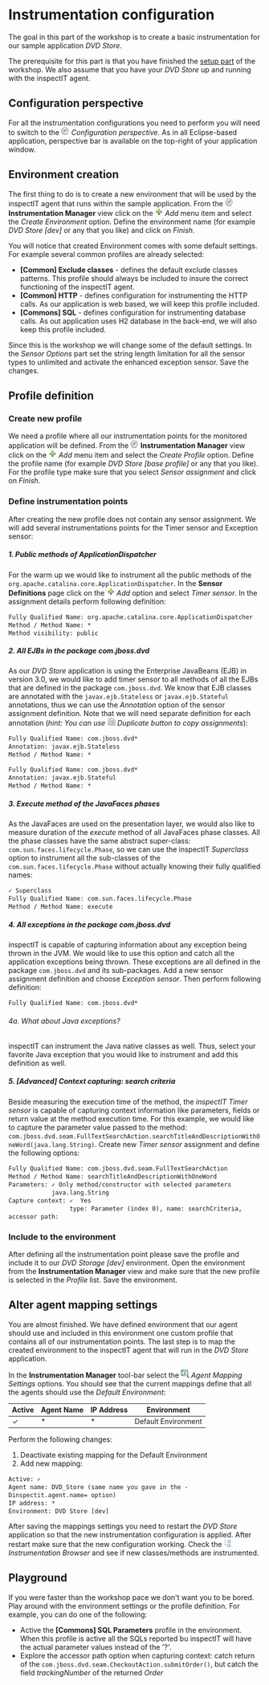 # Instrumentation configuration
The goal in this part of the workshop is to create a basic instrumentation for our sample application _DVD Store_.

The prerequisite for this part is that you have finished the [setup part](SETUP.md) of the workshop. We also assume that you have your _DVD Store_ up and running with the inspectIT agent.

## Configuration perspective
For all the instrumentation configurations you need to perform you will need to switch to the ![Configuration perspective](images/compass.png?raw=true) *Configuration perspective*. As in all Eclipse-based application, perspective bar is available on the top-right of your application window.

## Environment creation
The first thing to do is to create a new environment that will be used by the inspectIT agent that runs within the sample application. From the ![Instrumentation Manager](images/compass.png?raw=true) **Instrumentation Manager** view click on the ![Add](images/add_obj.gif?raw=true) *Add* menu item and select the *Create Environment* option. Define the environment name (for example *DVD Store [dev]* or any that you like) and click on *Finish*.

You will notice that created Environment comes with some default settings.  For example several common profiles are already selected:
 - **[Common] Exclude classes** - defines the default exclude classes patterns. This profile should always be included to insure the correct functioning of the inspectIT agent.
 - **[Common] HTTP** - defines configuration for instrumenting the HTTP calls. As our application is web based, we will keep this profile included.
 - **[Commons] SQL** - defines configuration for instrumenting database calls. As out application uses H2 database in the back-end, we will also keep this profile included.

Since this is the workshop we will change some of the default settings. In the *Sensor Options* part set the string length limitation for all the sensor types to unlimited and activate the enhanced exception sensor. Save the changes.

## Profile definition
### Create new profile
We need a profile where all our instrumentation points for the monitored application will be defined.  From the ![Instrumentation Manager](images/compass.png?raw=true) **Instrumentation Manager** view click on the ![Add](images/add_obj.gif?raw=true) *Add* menu item and select the *Create Profile* option. Define the profile name (for example *DVD Store [base profile]* or any that you like). For the profile type make sure that you select *Sensor assignment* and click on *Finish*.

### Define instrumentation points
After creating the new profile does not contain any sensor assignment. We will add several instrumentations points for the Timer sensor and Exception sensor:

##### 1. Public methods of ApplicationDispatcher
For the warm up we would like to instrument all the public methods of the `org.apache.catalina.core.ApplicationDispatcher`.  In the **Sensor Definitions** page click on the ![Add](images/add_obj.gif?raw=true) *Add* option and select *Timer sensor*. In the assignment details perform following definition:
```
Fully Qualified Name: org.apache.catalina.core.ApplicationDispatcher
Method / Method Name: *
Method visibility: public
```

##### 2. All EJBs in the package *com.jboss.dvd*
As our *DVD Store* application is using the Enterprise JavaBeans (EJB) in version 3.0, we would like to add timer sensor to all methods of all the EJBs that are defined in the package `com.jboss.dvd`. We know that EJB classes are annotated with the `javax.ejb.Stateless` or `javax.ejb.Stateful` annotations, thus we can use the *Annotation* option of the sensor assignment definition. Note that we will need separate definition for each annotation (*hint: You can use ![Duplicate](images/copy_edit.gif?raw=true) Duplicate button to copy assignments*):
```
Fully Qualified Name: com.jboss.dvd*
Annotation: javax.ejb.Stateless
Method / Method Name: *
```
```
Fully Qualified Name: com.jboss.dvd*
Annotation: javax.ejb.Stateful
Method / Method Name: *
```

##### 3. Execute method of the JavaFaces phases
As the JavaFaces are used on the presentation layer, we would also like to measure duration of the  *execute* method of all JavaFaces phase classes. All the phase classes have the same abstract super-class: `com.sun.faces.lifecycle.Phase`, so we can use the inspectIT *Superclass* option to instrument all the sub-classes of the `com.sun.faces.lifecycle.Phase` without actually knowing their fully qualified names:
```
✓ Superclass
Fully Qualified Name: com.sun.faces.lifecycle.Phase
Method / Method Name: execute
```
##### 4. All exceptions in the package *com.jboss.dvd* 
inspectIT is capable of capturing information about any exception being thrown in the JVM. We would like to use this option and catch all the application exceptions being thrown. These exceptions are all defined in the package `com.jboss.dvd`  and its sub-packages. Add a new sensor assignment definition and choose *Exception sensor*. Then perform following definition:
```
Fully Qualified Name: com.jboss.dvd*
```
###### 4a. What about Java exceptions?
inspectIT can instrument the Java native classes as well. Thus, select your favorite Java exception that you would like to instrument and add this definition as well.

##### 5. [Advanced] Context capturing: search criteria
Beside measuring the execution time of the method, the *inspectIT Timer sensor* is capable of capturing context information like parameters, fields or return value at the method execution time. For this example, we would like to capture the parameter value passed to the method: `com.jboss.dvd.seam.FullTextSearchAction.searchTitleAndDescriptionWithOneWord(java.lang.String)`. Create new *Timer sensor* assignment and define the following options:
```
Fully Qualified Name: com.jboss.dvd.seam.FullTextSearchAction
Method / Method Name: searchTitleAndDescriptionWithOneWord
Parameters: ✓ Only method/constructor with selected parameters
            java.lang.String
Capture context: ✓  Yes 
                 type: Parameter (index 0), name: searchCriteria, accessor path:
```

### Include to the environment
After defining all the instrumentation point please save the profile and include it to our *DVD Storage [dev]* environment. Open the environment from the **Instrumentation Manager** view and make sure that the new profile is selected in the *Profile* list. Save the environment. 


## Alter agent mapping settings
You are almost finished. We have defined environment that our agent should use and included in this environment one custom profile that contains all of our instrumentation points. The last step is to map the created environment to the inspectIT agent that will run in the *DVD Store* application.

In the **Instrumentation Manager** tool-bar select the ![Agent Mapping Settings](images/agent.gif?raw=true) *Agent Mapping Settings* options. You should see that the current mappings define that all the agents should use the *Default Environment*:

Active | Agent Name | IP Address | Environment
--- | --- | --- | ---
✓ | * | * | Default Environment

Perform the following changes:

1. Deactivate existing mapping for the Default Environment
2. Add new mapping:
``` 
Active: ✓
Agent name: DVD_Store (same name you gave in the -Dinspectit.agent.name= option)
IP address: *
Environment: DVD Store [dev]
```

After saving the mappings settings you need to restart the *DVD Store* application so that the new instrumentation configuration is applied. After restart make sure that the new configuration working. Check the ![Instrumentation Browser](images/blue-document-tree.png?raw=true) *Instrumentation Browser* and see if new classes/methods are instrumented.

## Playground

If you were faster than the workshop pace we don't want you to be bored.  Play around with the environment settings or the profile definition. For example, you can do one of the following:
- Active the **[Commons] SQL Parameters** profile in the environment. When this profile is active all the SQLs reported bu inspectIT will have the actual parameter values instead of the '?'.
- Explore the accessor path option when capturing context: catch return of the `com.jboss.dvd.seam.CheckoutAction.submitOrder()`, but catch the field *trackingNumber* of the returned *Order*
